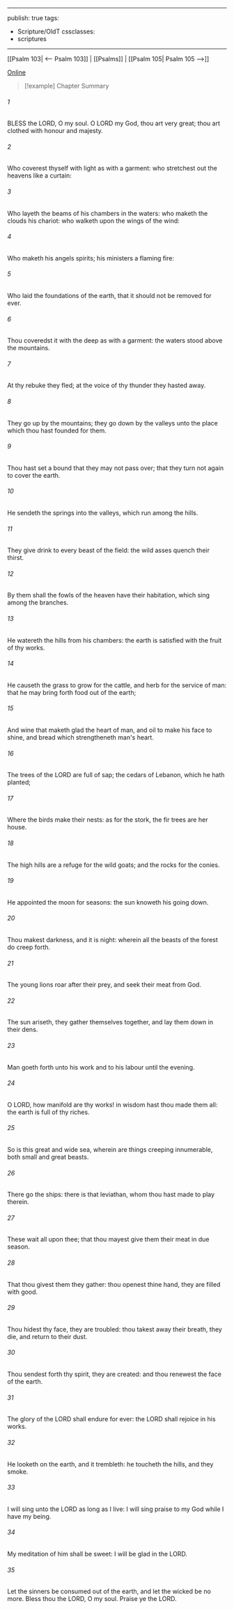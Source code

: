 

---
publish: true
tags:
  - Scripture/OldT
cssclasses:
  - scriptures
---
[[Psalm 103| <-- Psalm 103]] | [[Psalms]] | [[Psalm 105| Psalm 105 -->]]

[Online](https://churchofjesuschrist.org/study/scriptures/ot/ps/104?lang=eng)

>[!example] Chapter Summary
>
###### 1
BLESS the LORD, O my soul.  O LORD my God, thou art very great; thou art clothed with honour and majesty.
###### 2
Who coverest thyself with light as with a garment: who stretchest out the heavens like a curtain:
###### 3
Who layeth the beams of his chambers in the waters: who maketh the clouds his chariot: who walketh upon the wings of the wind:
###### 4
Who maketh his angels spirits; his ministers a flaming fire:
###### 5
Who laid the foundations of the earth, that it should not be removed for ever.
###### 6
Thou coveredst it with the deep as with a garment: the waters stood above the mountains.
###### 7
At thy rebuke they fled; at the voice of thy thunder they hasted away.
###### 8
They go up by the mountains; they go down by the valleys unto the place which thou hast founded for them.
###### 9
Thou hast set a bound that they may not pass over; that they turn not again to cover the earth.
###### 10
He sendeth the springs into the valleys, which run among the hills.
###### 11
They give drink to every beast of the field: the wild asses quench their thirst.
###### 12
By them shall the fowls of the heaven have their habitation, which sing among the branches.
###### 13
He watereth the hills from his chambers: the earth is satisfied with the fruit of thy works.
###### 14
He causeth the grass to grow for the cattle, and herb for the service of man: that he may bring forth food out of the earth;
###### 15
And wine that maketh glad the heart of man, and oil to make his face to shine, and bread which strengtheneth man's heart.
###### 16
The trees of the LORD are full of sap; the cedars of Lebanon, which he hath planted;
###### 17
Where the birds make their nests: as for the stork, the fir trees are her house.
###### 18
The high hills are a refuge for the wild goats; and the rocks for the conies.
###### 19
He appointed the moon for seasons: the sun knoweth his going down.
###### 20
Thou makest darkness, and it is night: wherein all the beasts of the forest do creep forth.
###### 21
The young lions roar after their prey, and seek their meat from God.
###### 22
The sun ariseth, they gather themselves together, and lay them down in their dens.
###### 23
Man goeth forth unto his work and to his labour until the evening.
###### 24
O LORD, how manifold are thy works!  in wisdom hast thou made them all: the earth is full of thy riches.
###### 25
So is this great and wide sea, wherein are things creeping innumerable, both small and great beasts.
###### 26
There go the ships: there is that leviathan, whom thou hast made to play therein.
###### 27
These wait all upon thee; that thou mayest give them their meat in due season.
###### 28
That thou givest them they gather: thou openest thine hand, they are filled with good.
###### 29
Thou hidest thy face, they are troubled: thou takest away their breath, they die, and return to their dust.
###### 30
Thou sendest forth thy spirit, they are created: and thou renewest the face of the earth.
###### 31
The glory of the LORD shall endure for ever: the LORD shall rejoice in his works.
###### 32
He looketh on the earth, and it trembleth: he toucheth the hills, and they smoke.
###### 33
I will sing unto the LORD as long as I live: I will sing praise to my God while I have my being.
###### 34
My meditation of him shall be sweet: I will be glad in the LORD.
###### 35
Let the sinners be consumed out of the earth, and let the wicked be no more.  Bless thou the LORD, O my soul.  Praise ye the LORD.




